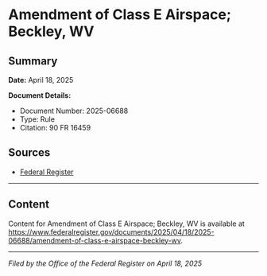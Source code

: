 # Amendment of Class E Airspace; Beckley, WV

## Summary

**Date:** April 18, 2025

**Document Details:**
- Document Number: 2025-06688
- Type: Rule
- Citation: 90 FR 16459

## Sources
- [Federal Register](https://www.federalregister.gov/documents/2025/04/18/2025-06688/amendment-of-class-e-airspace-beckley-wv)

---

## Content

Content for Amendment of Class E Airspace; Beckley, WV is available at https://www.federalregister.gov/documents/2025/04/18/2025-06688/amendment-of-class-e-airspace-beckley-wv.

---

*Filed by the Office of the Federal Register on April 18, 2025*
